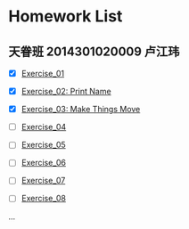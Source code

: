 # Homework List

天眷班  2014301020009  卢江玮 
---

- [x] [Exercise_01](http://127.0.0.1:8085/)
- [x] [Exercise_02: Print Name](https://github.com/lostpg/computationalphysics_N2014301020009/blob/master/Exercise_02:%20Printing.md)
- [x] [Exercise_03: Make Things Move](https://github.com/lostpg/computationalphysics_N2014301020009/blob/master/Exercise_03:%20Get%20Moving!.md)
- [ ] [Exercise_04]()
- [ ] [Exercise_05]()
- [ ] [Exercise_06]()
- [ ] [Exercise_07]()
- [ ] [Exercise_08]()


...
